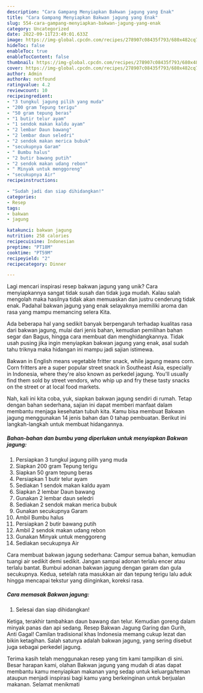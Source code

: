 ```yaml
---
description: "Cara Gampang Menyiapkan Bakwan jagung yang Enak"
title: "Cara Gampang Menyiapkan Bakwan jagung yang Enak"
slug: 554-cara-gampang-menyiapkan-bakwan-jagung-yang-enak
category: Uncategorized
date: 2022-09-11T23:49:01.633Z
image: https://img-global.cpcdn.com/recipes/278907c08435f793/680x482cq70/bakwan-jagung-foto-resep-utama.jpg
hideToc: false
enableToc: true
enableTocContent: false
thumbnail: https://img-global.cpcdn.com/recipes/278907c08435f793/680x482cq70/bakwan-jagung-foto-resep-utama.jpg
cover: https://img-global.cpcdn.com/recipes/278907c08435f793/680x482cq70/bakwan-jagung-foto-resep-utama.jpg
author: Admin
authorAv: notfound
ratingvalue: 4.2
reviewcount: 10
recipeingredient:
- "3 tungkul jagung pilih yang muda"
- "200 gram Tepung terigu"
- "50 gram tepung beras"
- "1 butir telur ayam"
- "1 sendok makan kaldu ayam"
- "2 lembar Daun bawang"
- "2 lembar daun seledri"
- "2 sendok makan merica bubuk"
- "secukupnya Garam"
- " Bumbu halus"
- "2 butir bawang putih"
- "2 sendok makan udang rebon"
- " Minyak untuk menggoreng"
- "secukupnya Air"
recipeinstructions:

- "Sudah jadi dan siap dihidangkan!"
categories:
- Resep
tags:
- bakwan
- jagung

katakunci: bakwan jagung 
nutrition: 258 calories
recipecuisine: Indonesian
preptime: "PT18M"
cooktime: "PT59M"
recipeyield: "2"
recipecategory: Dinner

---
```





Lagi mencari inspirasi resep bakwan jagung yang unik? Cara menyiapkannya sangat tidak susah dan tidak juga mudah. Kalau salah mengolah maka hasilnya tidak akan memuaskan dan justru cenderung tidak enak. Padahal bakwan jagung yang enak selayaknya memiliki aroma dan rasa yang mampu memancing selera Kita.





Ada beberapa hal yang sedikit banyak berpengaruh terhadap kualitas rasa dari bakwan jagung, mulai dari jenis bahan, kemudian pemilihan bahan segar dan Bagus, hingga cara membuat dan menghidangkannya. Tidak usah pusing jika ingin menyiapkan bakwan jagung yang enak,      asal sudah tahu triknya maka hidangan ini mampu jadi sajian istimewa.














Bakwan in English means vegetable fritter snack, while jagung means corn. Corn fritters are a super popular street snack in Southeast Asia, especially in Indonesia, where they&#39;re also known as perkedel jagung. You&#39;ll usually find them sold by street vendors, who whip up and fry these tasty snacks on the street or at local food markets.






Nah, kali ini kita coba, yuk, siapkan bakwan jagung sendiri di rumah. Tetap dengan bahan sederhana, sajian ini dapat memberi manfaat dalam membantu menjaga kesehatan tubuh kita. Kamu bisa membuat Bakwan jagung menggunakan 14 jenis bahan dan 0 tahap pembuatan. Berikut ini langkah-langkah untuk membuat hidangannya.

<!--inarticleads1-->

##### Bahan-bahan dan bumbu yang diperlukan untuk menyiapkan Bakwan jagung:

1. Persiapkan 3 tungkul jagung pilih yang muda
1. Siapkan 200 gram Tepung terigu
1. Siapkan 50 gram tepung beras
1. Persiapkan 1 butir telur ayam
1. Sediakan 1 sendok makan kaldu ayam
1. Siapkan 2 lembar Daun bawang
1. Gunakan 2 lembar daun seledri
1. Sediakan 2 sendok makan merica bubuk
1. Gunakan secukupnya Garam
1. Ambil  Bumbu halus
1. Persiapkan 2 butir bawang putih
1. Ambil 2 sendok makan udang rebon
1. Gunakan  Minyak untuk menggoreng
1. Sediakan secukupnya Air


Cara membuat bakwan jagung sederhana: Campur semua bahan, kemudian tuangi air sedikit demi sedikit. Jangan sampai adonan terlalu encer atau terlalu bantat. Bumbui adonan bakwan jagung dengan garam dan gula secukupnya. Kedua, setelah rata masukkan air dan tepung terigu lalu aduk hingga mencapai tekstur yang diinginkan, koreksi rasa. 

<!--inarticleads2-->

##### Cara memasak Bakwan jagung:


1. Selesai dan siap dihidangkan!

Ketiga, terakhir tambahkan daun bawang dan telur. Kemudian goreng dalam minyak panas dan api sedang. Resep Bakwan Jagung Garing dan Gurih, Anti Gagal! Camilan tradisional khas Indonesia memang cukup lezat dan bikin ketagihan. Salah satunya adalah bakwan jagung, yang sering disebut juga sebagai perkedel jagung. 

Terima kasih telah menggunakan resep yang tim kami tampilkan di sini. Besar harapan kami, olahan Bakwan jagung yang mudah di atas dapat membantu kamu menyiapkan makanan yang sedap untuk keluarga/teman ataupun menjadi inspirasi bagi kamu yang berkeinginan untuk berjualan makanan. Selamat menikmati
